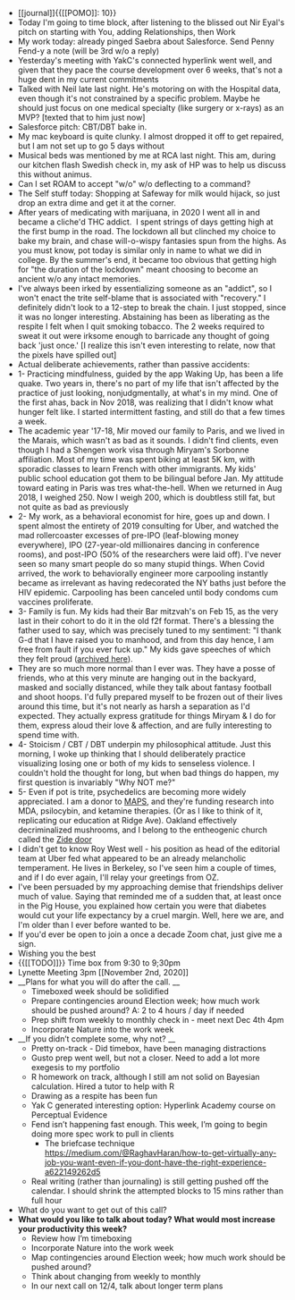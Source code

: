 - [[journal]]{{[[POMO]]: 10}}
- Today I'm going to time block, after listening to the blissed out Nir Eyal's pitch on starting with You, adding Relationships, then Work
- My work today: already pinged Saebra about Salesforce. Send Penny Fend-y a note (will be 3rd w/o a reply)
- Yesterday's meeting with YakC's connected hyperlink went well, and given that they pace the course development over 6 weeks, that's not a huge dent in my current commitments
- Talked with Neil late last night. He's motoring on with the Hospital data, even though it's not constrained by a specific problem. Maybe he should just focus on one medical specialty (like surgery or x-rays) as an MVP? [texted that to him just now]
- Salesforce pitch: CBT/DBT bake in. 
- My mac keyboard is quite clunky. I almost dropped it off to get repaired, but I am not set up to go 5 days without
- Musical beds was mentioned by me at RCA last night. This am, during our kitchen flash Swedish check in, my ask of HP was to help us discuss this without animus.
- Can I set ROAM to accept "w/o" w/o deflecting to a command?
- The Self stuff today: Shopping at Safeway for milk would hijack, so just drop an extra dime and get it at the corner. 
- After years of medicating with marijuana, in 2020 I went all in and became a cliche'd THC addict.  I spent strings of days getting high at the first bump in the road. The lockdown all but clinched my choice to bake my brain, and chase will-o-wispy fantasies spun from the highs. As you must know, pot today is similar only in name to what we did in college. By the summer's end, it became too obvious that getting high for "the duration of the lockdown" meant choosing to become an ancient w/o any intact memories.
- I've always been irked by essentializing someone as an "addict", so I won't enact the trite self-blame that is associated with "recovery." I definitely didn't look to a 12-step to break the chain. I just stopped, since it was no longer interesting. Abstaining has been as liberating as the respite I felt when I quit smoking tobacco. The 2 weeks required to sweat it out were irksome enough to barricade any thought of going back 'just once.' [I realize this isn't even interesting to relate, now that the pixels have spilled out]
- Actual deliberate achievements, rather than passive accidents:
- 1- Practicing mindfulness, guided by the app Waking Up, has been a life quake. Two years in, there's no part of my life that isn't affected by the practice of just looking, nonjudgmentally, at what's in my mind. One of the first ahas, back in Nov 2018, was realizing that I didn't know what hunger felt like. I started intermittent fasting, and still do that a few times a week.
- The academic year '17-18, Mir moved our family to Paris, and we lived in the Marais, which wasn't as bad as it sounds. I didn't find clients, even though I had a Shengen work visa through Miryam's Sorbonne affiliation. Most of my time was spent biking at least 5K km, with sporadic classes to learn French with other immigrants. My kids' public school education got them to be bilingual before Jan. My attitude toward eating in Paris was tres what-the-hell. When we returned in Aug 2018, I weighed 250. Now I weigh 200, which is doubtless still fat, but not quite as bad as previously
- 2- My work, as a behavioral economist for hire, goes up and down. I spent almost the entirety of 2019 consulting for Uber, and watched the mad rollercoaster excesses of pre-IPO (leaf-blowing money everywhere), IPO (27-year-old millionaires dancing in conference rooms), and post-IPO (50% of the researchers were laid off). I've never seen so many smart people do so many stupid things. When Covid arrived, the work to behaviorally engineer more carpooling instantly became as irrelevant as having redecorated the NY baths just before the HIV epidemic. Carpooling has been canceled until body condoms cum vaccines proliferate.
- 3- Family is fun. My kids had their Bar mitzvah's on Feb 15, as the very last in their cohort to do it in the old f2f format. There's a blessing the father used to say, which was precisely tuned to my sentiment: "I thank G-d that I have raised you to manhood, and from this day hence, I am free from fault if you ever fuck up." My kids gave speeches of which they felt proud ([archived here](https://beckettandyair.weebly.com/)).
- They are so much more normal than I ever was. They have a posse of friends, who at this very minute are hanging out in the backyard, masked and socially distanced, while they talk about fantasy football and shoot hoops. I'd fully prepared myself to be frozen out of their lives around this time, but it's not nearly as harsh a separation as I'd expected. They actually express gratitude for things Miryam & I do for them, express aloud their love & affection, and are fully interesting to spend time with.
- 4- Stoicism / CBT / DBT underpin my philosophical attitude. Just this morning, I woke up thinking that I should deliberately practice visualizing losing one or both of my kids to senseless violence. I couldn't hold the thought for long, but when bad things do happen, my first question is invariably "Why NOT me?"
- 5- Even if pot is trite, psychedelics are becoming more widely appreciated. I am a donor to [MAPS](https://maps.org/), and they're funding research into MDA, psilocybin, and ketamine therapies. (Or as I like to think of it, replicating our education at Ridge Ave). Oakland effectively decriminalized mushrooms, and I belong to the entheogenic church called the [Zide door](https://zidedoor.com/)
- I didn't get to know Roy West well - his position as head of the editorial team at Uber fed what appeared to be an already melancholic temperament. He lives in Berkeley, so I've seen him a couple of times, and if I do ever again, I'll relay your greetings from OZ.
-  I've been persuaded by my approaching demise that friendships deliver much of value. Saying that reminded me of a sudden that, at least once in the Pig House, you explained how certain you were that diabetes would cut your life expectancy by a cruel margin. Well, here we are, and I'm older than I ever before wanted to be.
- If you'd ever be open to join a once a decade Zoom chat, just give me a sign.
- Wishing you the best
- {{[[TODO]]}} Time box from 9:30 to 9;30pm
- Lynette Meeting 3pm [[November 2nd, 2020]]
- __Plans for what you will do after the call. __
    - Timeboxed week should be solidified
    - Prepare contingencies around Election week; how much work should be pushed around? A: 2 to 4 hours / day if needed
    - Prep shift from weekly to monthly check in - meet next Dec 4th 4pm
    - Incorporate Nature into the work week
- __If you didn’t complete some, why not? __
    - Pretty on-track - Did timebox, have been managing distractions
    - Gusto prep went well, but not a closer. Need to add a lot more exegesis to my portfolio
    - R homework on track, although I still am not solid on Bayesian calculation. Hired a tutor to help with R
    - Drawing as a respite has been fun
    - Yak C generated interesting option: Hyperlink Academy course on Perceptual Evidence
    - Fend isn’t happening fast enough. This week, I’m going to begin doing more spec work to pull in clients
        - The briefcase technique https://medium.com/@RaghavHaran/how-to-get-virtually-any-job-you-want-even-if-you-dont-have-the-right-experience-a622149262d5
    - Real writing (rather than journaling) is still getting pushed off the calendar. I should shrink the attempted blocks to 15 mins rather than full hour
- What do you want to get out of this call?
- __What would you like to talk about today? What would most increase your productivity this week?__
    - Review how I’m timeboxing
    - Incorporate Nature into the work week
    - Map contingencies around Election week; how much work should be pushed around?
    - Think about changing from weekly to monthly
    - In our next call on 12/4, talk about longer term plans
